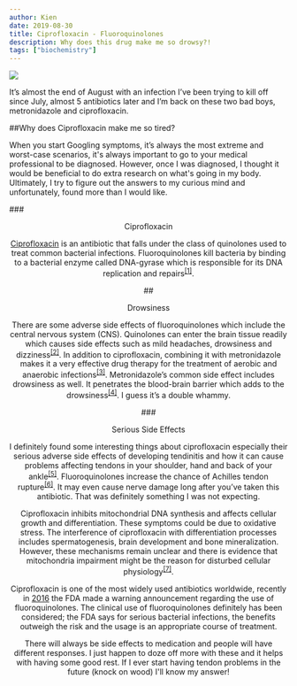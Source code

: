 ```yaml
---
author: Kien
date: 2019-08-30
title: Ciprofloxacin - Fluoroquinolones
description: Why does this drug make me so drowsy?!
tags: ["biochemistry"]
---
```


![](https://images.unsplash.com/photo-1493548578639-b0c241186eb0?ixlib=rb-1.2.1&ixid=eyJhcHBfaWQiOjEyMDd9&auto=format&fit=crop&w=1950&q=80)

It’s almost the end of August with an infection I’ve been trying to kill off since July, almost 5 antibiotics later and I’m back on these two bad boys, metronidazole and ciprofloxacin.

##Why does Ciprofloxacin make me so tired?

When you start Googling symptoms, it’s always the most extreme and worst-case scenarios, it's always important to go to your medical professional to be diagnosed. However, once I was diagnosed, I thought it would be beneficial to do extra research on what's going in my body. Ultimately, I try to figure out the answers to my curious mind and unfortunately, found more than I would like.

###<center>Ciprofloxacin

<a href="https://en.wikipedia.org/wiki/Ciprofloxacin" target="_blank">Ciprofloxacin</a> is an antibiotic that falls under the class of quinolones used to treat common bacterial infections. Fluoroquinolones kill bacteria by binding to a bacterial enzyme called DNA-gyrase which is responsible for its DNA replication and repairs<sup><a href="https://www.ncbi.nlm.nih.gov/pubmed/1657531" target="_blank">[1]</sup></a>.

##<center>Drowsiness

There are some adverse side effects of fluoroquinolones which include the central nervous system (CNS). Quinolones can enter the brain tissue readily which causes side effects such as mild headaches, drowsiness and dizziness<sup><a href="https://www.ncbi.nlm.nih.gov/pubmed/2672249" target="_blank">[2]</sup></a>. In addition to ciprofloxacin, combining it with metronidazole makes it a very effective drug therapy for the treatment of aerobic and anaerobic infections<sup><a href="https://www.ncbi.nlm.nih.gov/pubmed/3182096" target="_blank">[3]</sup></a>. Metronidazole’s common side effect includes drowsiness as well. It penetrates the blood-brain barrier which adds to the drowsiness<sup><a href="https://www.ncbi.nlm.nih.gov/pmc/articles/PMC2952976/" target="_blank">[4]</sup></a>. I guess it’s a double whammy.

###<center>Serious Side Effects

I definitely found some interesting things about ciprofloxacin especially their serious adverse side effects of developing tendinitis and how it can cause problems affecting tendons in your shoulder, hand and back of your ankle<sup><a href="https://medlineplus.gov/druginfo/meds/a688016.html" target="_blank">[5]</sup></a>. Fluoroquinolones increase the chance of Achilles tendon rupture<sup><a href="https://www.ncbi.nlm.nih.gov/pmc/articles/PMC2921747/" target="_blank">[6]</sup></a>. It may even cause nerve damage long after you’ve taken this antibiotic. That was definitely something I was not expecting.

Ciprofloxacin inhibits mitochondrial DNA synthesis and affects cellular growth and differentiation. These symptoms could be due to oxidative stress. The interference of ciprofloxacin with differentiation processes includes spermatogenesis, brain development and bone mineralization. However, these mechanisms remain unclear and there is evidence that mitochondria impairment might be the reason for disturbed cellular physiology<sup><a href="https://academic.oup.com/nar/article/46/18/9625/5088042" target="_blank">[7]</sup></a>.

Ciprofloxacin is one of the most widely used antibiotics worldwide, recently in <a href="https://www.fda.gov/drugs/drug-safety-and-availability/fda-drug-safety-communication-fda-updates-warnings-oral-and-injectable-fluoroquinolone-antibiotics" target="_blank">2016</a> the FDA made a warning announcement regarding the use of fluoroquinolones. The clinical use of fluoroquinolones definitely has been considered; the FDA says for serious bacterial infections, the benefits outweigh the risk and the usage is an appropriate course of treatment.

There will always be side effects to medication and people will have different responses. I just happen to doze off more with these and it helps with having some good rest. If I ever start having tendon problems in the future (knock on wood) I'll know my answer!
